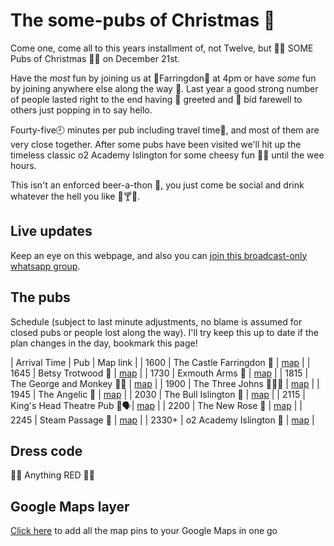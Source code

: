 # The some-pubs of Christmas 🎄

Come one, come all to this years installment of, not Twelve, but 🎅🎅 SOME Pubs of Christmas 🎄🎄 on December 21st.
 
Have the _most_ fun by joining us at 🚉Farringdon🚉 at 4pm or have _some_ fun by joining anywhere else along the way 🚏. Last year a good strong number of people lasted right to the end having 👋 greeted and 👋 bid farewell to others just popping in to say hello.
 
Fourty-five🕘 minutes per pub including travel time🚏, and most of them are very close together. After some pubs have been visited we'll hit up the timeless classic o2 Academy Islington for some cheesy fun 🕺💃 until the wee hours.

This isn't an enforced beer-a-thon 🍺, you just come be social and drink whatever the hell you like 🚰🍸🍹.

## Live updates

Keep an eye on this webpage, and also you can [join this broadcast-only whatsapp group](https://chat.whatsapp.com/BiYZNJ4iZNfF8eAdNjRzGQ).
 
## The pubs

Schedule (subject to last minute adjustments, no blame is assumed for closed pubs or people lost along the way). I'll try keep this up to date if the plan changes in the day, bookmark this page!

| Arrival Time | Pub | Map link |
| 1600 | The Castle Farringdon 🏰 | [map](https://goo.gl/maps/AEoyvTAqiswg5YBC9) |
| 1645 | Betsy Trotwood 💃 | [map](https://goo.gl/maps/kxDiyJELDL8Fj5Qw9) |
| 1730 | Exmouth Arms 💪 | [map](https://goo.gl/maps/qRnipBJZun7XZZsJ8) |
| 1815 | The George and Monkey 🤴🐒 | [map](https://goo.gl/maps/sGubPUh3QXedHRwX9) |
| 1900 | The Three Johns 👨👨👨 | [map](https://goo.gl/maps/kgKfWnVDFi6FXQdM7) |
| 1945 | The Angelic 👼 | [map](https://goo.gl/maps/kYXxbyyPKJbBz8Ud9) |
| 2030 | The Bull Islington 🐂 | [map](https://goo.gl/maps/HSd219ViwZXhBVCJ7) |
| 2115 | King's Head Theatre Pub 🤴🗣️| [map](https://goo.gl/maps/sa7WMs2zBxzHqnGC6) |
| 2200 | The New Rose 🌹 | [map](https://g.page/thenewrosen1?share) |
| 2245 | Steam Passage 🚂 | [map](https://goo.gl/maps/LREZYFx1EVxKxswc9) |
| 2330+ | o2 Academy Islington 🎼 | [map](https://goo.gl/maps/iXcGMQvcddeQM8ae8) |

## Dress code

🎅🤶 Anything RED 🤶🎅

## Google Maps layer

[Click here](https://goo.gl/maps/xEJUeDCMrK3Yij8y6) to add all the map pins to your Google Maps in one go
